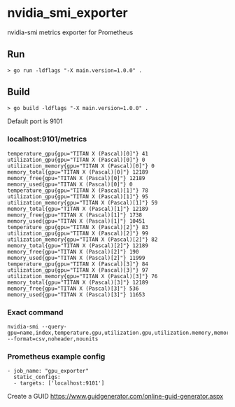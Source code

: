 # nvidia_smi_exporter

nvidia-smi metrics exporter for Prometheus

## Run
```
> go run -ldflags "-X main.version=1.0.0" .
```


## Build
```
> go build -ldflags "-X main.version=1.0.0" .
```

Default port is 9101

### localhost:9101/metrics
```
temperature_gpu{gpu="TITAN X (Pascal)[0]"} 41
utilization_gpu{gpu="TITAN X (Pascal)[0]"} 0
utilization_memory{gpu="TITAN X (Pascal)[0]"} 0
memory_total{gpu="TITAN X (Pascal)[0]"} 12189
memory_free{gpu="TITAN X (Pascal)[0]"} 12189
memory_used{gpu="TITAN X (Pascal)[0]"} 0
temperature_gpu{gpu="TITAN X (Pascal)[1]"} 78
utilization_gpu{gpu="TITAN X (Pascal)[1]"} 95
utilization_memory{gpu="TITAN X (Pascal)[1]"} 59
memory_total{gpu="TITAN X (Pascal)[1]"} 12189
memory_free{gpu="TITAN X (Pascal)[1]"} 1738
memory_used{gpu="TITAN X (Pascal)[1]"} 10451
temperature_gpu{gpu="TITAN X (Pascal)[2]"} 83
utilization_gpu{gpu="TITAN X (Pascal)[2]"} 99
utilization_memory{gpu="TITAN X (Pascal)[2]"} 82
memory_total{gpu="TITAN X (Pascal)[2]"} 12189
memory_free{gpu="TITAN X (Pascal)[2]"} 190
memory_used{gpu="TITAN X (Pascal)[2]"} 11999
temperature_gpu{gpu="TITAN X (Pascal)[3]"} 84
utilization_gpu{gpu="TITAN X (Pascal)[3]"} 97
utilization_memory{gpu="TITAN X (Pascal)[3]"} 76
memory_total{gpu="TITAN X (Pascal)[3]"} 12189
memory_free{gpu="TITAN X (Pascal)[3]"} 536
memory_used{gpu="TITAN X (Pascal)[3]"} 11653
```

### Exact command
```
nvidia-smi --query-gpu=name,index,temperature.gpu,utilization.gpu,utilization.memory,memory.total,memory.free,memory.used --format=csv,noheader,nounits
```

### Prometheus example config

```
- job_name: "gpu_exporter"
  static_configs:
  - targets: ['localhost:9101']
```


Create a GUID
https://www.guidgenerator.com/online-guid-generator.aspx
